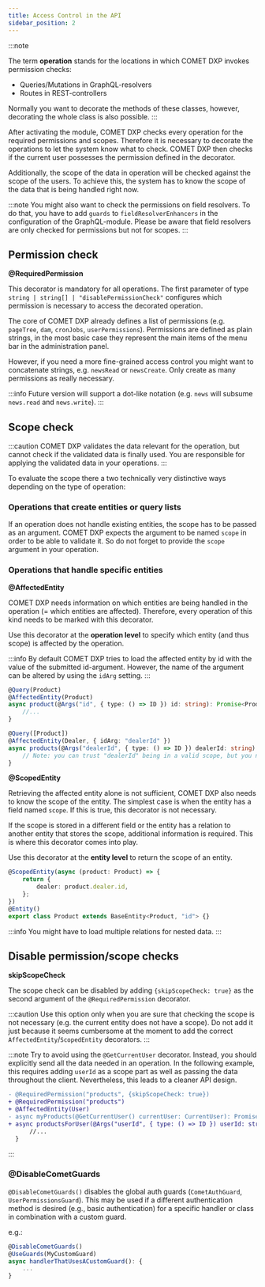 ```yaml
---
title: Access Control in the API
sidebar_position: 2
---
```


:::note

The term **operation** stands for the locations in which COMET DXP invokes permission checks:

-   Queries/Mutations in GraphQL-resolvers
-   Routes in REST-controllers

Normally you want to decorate the methods of these classes, however, decorating the whole class is also possible.
:::

After activating the module, COMET DXP checks every operation for the required permissions and scopes. Therefore it is necessary to decorate the operations to let the system know what to check. COMET DXP then checks if the current user possesses the permission defined in the decorator.

Additionally, the scope of the data in operation will be checked against the scope of the users. To achieve this, the system has to know the scope of the data that is being handled right now.

:::note
You might also want to check the permissions on field resolvers. To do that, you have to add `guards` to `fieldResolverEnhancers` in the configuration of the GraphQL-module. Please be aware that field resolvers are only checked for permissions but not for scopes.
:::

## Permission check

**@RequiredPermission**

This decorator is mandatory for all operations. The first parameter of type `string | string[] | "disablePermissionCheck"` configures which permission is necessary to access the decorated operation.

The core of COMET DXP already defines a list of permissions (e.g. `pageTree`, `dam`, `cronJobs`, `userPermissions`). Permissions are defined as plain strings, in the most basic case they represent the main items of the menu bar in the administration panel.

However, if you need a more fine-grained access control you might want to concatenate strings, e.g. `newsRead` or `newsCreate`. Only create as many permissions as really necessary.

:::info
Future version will support a dot-like notation (e.g. `news` will subsume `news.read` and `news.write`).
:::

## Scope check

:::caution
COMET DXP validates the data relevant for the operation, but cannot check if the validated data is finally used. You are responsible for applying the validated data in your operations.
:::

To evaluate the scope there a two technically very distinctive ways depending on the type of operation:

### Operations that create entities or query lists

If an operation does not handle existing entities, the scope has to be passed as an argument. COMET DXP expects the argument to be named `scope` in order to be able to validate it. So do not forget to provide the `scope` argument in your operation.

### Operations that handle specific entities

**@AffectedEntity**

COMET DXP needs information on which entities are being handled in the operation (= which entities are affected). Therefore, every operation of this kind needs to be marked with this decorator.

Use this decorator at the **operation level** to specify which entity (and thus scope) is affected by the operation.

:::info
By default COMET DXP tries to load the affected entity by id with the value of the submitted id-argument. However, the name of the argument can be altered by using the `idArg` setting.
:::

```ts
@Query(Product)
@AffectedEntity(Product)
async product(@Args("id", { type: () => ID }) id: string): Promise<Product> {
    //...
}
```

```ts
@Query([Product])
@AffectedEntity(Dealer, { idArg: "dealerId" })
async products(@Args("dealerId", { type: () => ID }) dealerId: string): Promise<Product[]> {
    // Note: you can trust "dealerId" being in a valid scope, but you need to make sure that your business code restricts this query to the given dealer
}
```

**@ScopedEntity**

Retrieving the affected entity alone is not sufficient, COMET DXP also needs to know the scope of the entity. The simplest case is when the entity has a field named `scope`. If this is true, this decorator is not necessary.

If the scope is stored in a different field or the entity has a relation to another entity that stores the scope, additional information is required. This is where this decorator comes into play.

Use this decorator at the **entity level** to return the scope of an entity.

```ts
@ScopedEntity(async (product: Product) => {
    return {
        dealer: product.dealer.id,
    };
})
@Entity()
export class Product extends BaseEntity<Product, "id"> {}
```

:::info
You might have to load multiple relations for nested data.
:::

## Disable permission/scope checks

**skipScopeCheck**

The scope check can be disabled by adding `{skipScopeCheck: true}` as the second argument of the `@RequiredPermission` decorator.

:::caution
Use this option only when you are sure that checking the scope is not necessary (e.g. the current entity does not have a scope). Do not add it just because it seems cumbersome at the moment to add the correct `AffectedEntity`/`ScopedEntity` decorators.
:::

:::note
Try to avoid using the `@GetCurrentUser` decorator. Instead, you should explicitly send all the data needed in an operation. In the following example, this requires adding `userId` as a scope part as well as passing the data throughout the client. Nevertheless, this leads to a cleaner API design.

```diff
- @RequiredPermission("products", {skipScopeCheck: true})
+ @RequiredPermission("products")
+ @AffectedEntity(User)
- async myProducts(@GetCurrentUser() currentUser: CurrentUser): Promise<Product[]> {
+ async productsForUser(@Args("userId", { type: () => ID }) userId: string): Promise<Product[]> {
      //...
  }
```

:::

### @DisableCometGuards

`@DisableCometGuards()` disables the global auth guards (`CometAuthGuard`, `UserPermissionsGuard`). This may be used if a different authentication method is desired (e.g., basic authentication) for a specific handler or class in combination with a custom guard.

e.g.:

```typescript
@DisableCometGuards()
@UseGuards(MyCustomGuard)
async handlerThatUsesACustomGuard(): {
    ...
}
```
